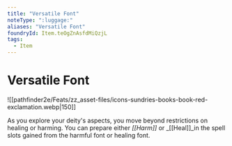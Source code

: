 ```yaml
---
title: "Versatile Font"
noteType: ":luggage:"
aliases: "Versatile Font"
foundryId: Item.teOgZnAsfdMiQzjL
tags:
  - Item
---
```


# Versatile Font
![[pathfinder2e/Feats/zz_asset-files/icons-sundries-books-book-red-exclamation.webp|150]]

As you explore your deity's aspects, you move beyond restrictions on healing or harming. You can prepare either _[[Harm]]_ or _[[Heal]]_in the spell slots gained from the harmful font or healing font.
